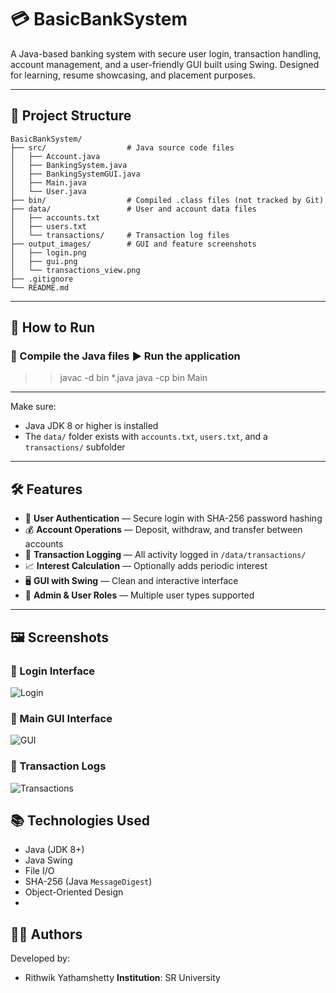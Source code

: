 # 💳 BasicBankSystem

A Java-based banking system with secure user login, transaction handling, account management, and a user-friendly GUI built using Swing. Designed for learning, resume showcasing, and placement purposes.

---

## 📂 Project Structure

```
BasicBankSystem/
├── src/                  # Java source code files
│   ├── Account.java
│   ├── BankingSystem.java
│   ├── BankingSystemGUI.java
│   ├── Main.java
│   └── User.java
├── bin/                  # Compiled .class files (not tracked by Git)
├── data/                 # User and account data files
│   ├── accounts.txt
│   ├── users.txt
│   └── transactions/     # Transaction log files
├── output_images/        # GUI and feature screenshots
│   ├── login.png
│   ├── gui.png
│   └── transactions_view.png
├── .gitignore
└── README.md
```

---

## 🚀 How to Run

### 🔧 Compile the Java files ▶️ Run the application
>>javac -d bin *.java
>>java -cp bin Main

---
Make sure:
- Java JDK 8 or higher is installed
- The `data/` folder exists with `accounts.txt`, `users.txt`, and a `transactions/` subfolder

---

## 🛠 Features

- 🔐 **User Authentication** — Secure login with SHA-256 password hashing
- 💰 **Account Operations** — Deposit, withdraw, and transfer between accounts
- 📜 **Transaction Logging** — All activity logged in `/data/transactions/`
- 📈 **Interest Calculation** — Optionally adds periodic interest
- 🖥️ **GUI with Swing** — Clean and interactive interface
- 👥 **Admin & User Roles** — Multiple user types supported

---

## 🖼️ Screenshots

### 🔐 Login Interface  
![Login](output_images/login.png)

### 🏦 Main GUI Interface  
![GUI](output_images/gui.png)

### 📜 Transaction Logs  
![Transactions](output_images/transactions_view.png)

## 📚 Technologies Used

- Java (JDK 8+)
- Java Swing
- File I/O
- SHA-256 (Java `MessageDigest`)
- Object-Oriented Design
- 
## 🙋‍♂️ Authors
Developed by:
- Rithwik Yathamshetty
**Institution**: SR University
